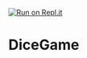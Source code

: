 [![Run on Repl.it](https://repl.it/badge/github/karannn14/DiceGame)](https://repl.it/github/karannn14/DiceGame)
# DiceGame
